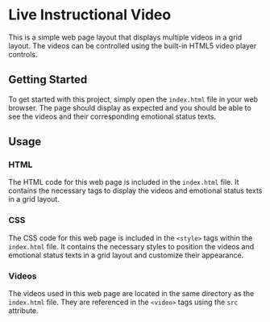 # Live Instructional Video

This is a simple web page layout that displays multiple videos in a grid layout. The videos can be controlled using the built-in HTML5 video player controls.

## Getting Started

To get started with this project, simply open the `index.html` file in your web browser. The page should display as expected and you should be able to see the videos and their corresponding emotional status texts.

## Usage

### HTML

The HTML code for this web page is included in the `index.html` file. It contains the necessary tags to display the videos and emotional status texts in a grid layout.

### CSS

The CSS code for this web page is included in the `<style>` tags within the `index.html` file. It contains the necessary styles to position the videos and emotional status texts in a grid layout and customize their appearance.

### Videos

The videos used in this web page are located in the same directory as the `index.html` file. They are referenced in the `<video>` tags using the `src` attribute.


